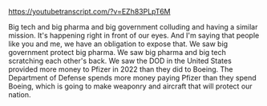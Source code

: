 https://youtubetranscript.com/?v=EZh83PLpT6M

 Big tech and big pharma and big government colluding and having a similar mission. It's happening right in front of our eyes. And I'm saying that people like you and me, we have an obligation to expose that. We saw big government protect big pharma. We saw big pharma and big tech scratching each other's back. We saw the DOD in the United States provided more money to Pfizer in 2022 than they did to Boeing. The Department of Defense spends more money paying Pfizer than they spend Boeing, which is going to make weaponry and aircraft that will protect our nation.